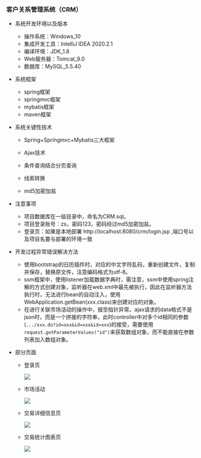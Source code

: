 ### 客户关系管理系统（CRM）

+ 系统开发环境以及版本

  + 操作系统：Windows_10
  + 集成开发工具：IntelliJ IDEA 2020.2.1
  + 编译环境：JDK_1.8
  + Web服务器：Tomcat_9.0
  + 数据库：MySQL_5.5.40

+ 系统框架

  + spring框架
  + springmvc框架
  + mybatis框架
  + maven框架

+ 系统关键性技术

  + Spring+Springmvc+Mybatis三大框架
  + Ajax技术

  + 条件查询结合分页查询
  + 线索转换
  + md5加密加盐

+ 注意事项
  + 项目数据库在一级目录中，命名为CRM.sql。
  + 项目登录账号：zs，密码123，密码经过md5加密加盐。
  + 登录页：如果是本地部署 http://localhost:8080/crm/login.jsp ,端口号以及项目名要与部署的环境一致
+ 开发过程异常错误解决方法
  + 使用bootstrap的日历插件时，对应的中文字符乱码，重新创建文件，复制并保存，替换原文件，注意编码格式为utf-8。
  + ssm框架中，使用listener加载数据字典时，需注意，ssm中使用spring注解的方式创建对象，监听器在web.xml中最先被执行，因此在监听器方法执行时，无法进行bean的自动注入，使用WebApplication.getBean(xxx.class)来创建对应的对象。
  + 在进行关联市场活动的操作中，报空指针异常。ajax请求的data格式不是json时，而是一个拼接的字符串，此时controller中对多个id相同的参数(`.../xxx.do?id=xxx&id=xxx&id=xxx`)的接受，需要使用`request.getParameterValues("id")`来获取数组对象，而不能直接在参数列表加入数组对象。

+ 部分页面

  + 登录页

    ![](https://raw.githubusercontent.com/Yeefine/picBed/master/20210710213407.png)

  + 市场活动

    ![](https://raw.githubusercontent.com/Yeefine/picBed/master/20210710213627.png)

  + 交易详细信息页

    ![](https://raw.githubusercontent.com/Yeefine/picBed/master/20210710213924.png)

  + 交易统计图表页

    ![](https://raw.githubusercontent.com/Yeefine/picBed/master/20210710214006.png)